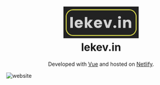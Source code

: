 <h1 align="center">
  <br>
  <a href="http://www.lekev.in"><img src="https://github.com/lekevin/kevsweb/blob/main/public/logo.png" width="200"></a>
  <br>
  lekev.in
  <br>
</h1>

<p align="center">
Developed with <a href="https://vuejs.org">Vue</a> and hosted on <a href="https://www.netlify.com">Netlify</a>.
<p>

![website](https://github.com/lekevin/kevsweb/blob/main/public/website.gif)
